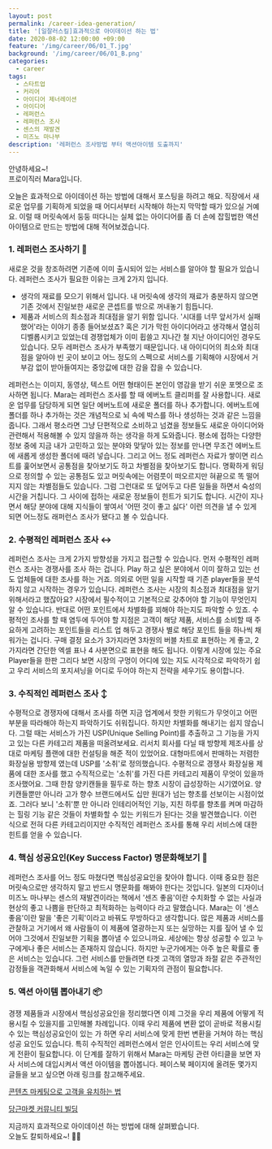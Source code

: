 ```yaml
---
layout: post
permalink: /career-idea-generation/
title: '[일잘러스킬]효과적으로 아이데이선 하는 법'
date: 2020-08-02 12:00:00 +09:00
feature: '/img/career/06/01_T.jpg'
background: '/img/career/06/01_B.png'
categories:
  - career
tags:
  - 스타트업
  - 커리어
  - 아이디어 제너레이션
  - 아이디어
  - 레퍼런스
  - 레퍼런스 조사
  - 센스의 재발견
  - 미즈노 마나부
description: '레퍼런스 조사방법 부터 액션아이템 도출까지'
---
```


안녕하세요~!<br>프로이직러 Mara입니다. 

오늘은 효과적으로 아이데이션 하는 방법에 대해서 포스팅을 하려고 해요. 직장에서 새로운 업무를 기획하게 되었을 때 어디서부터 시작해야 하는지 막막할 때가 있으실 거예요. 이럴 때 머릿속에서 둥둥 떠다니는 실체 없는 아이디어를 좀 더 손에 잡힐법한 액션 아이템으로 만드는 방법에 대해 적어보겠습니다. 

### 1. 레퍼런스 조사하기 📝

새로운 것을 창조하려면 기존에 이미 출시되어 있는 서비스를 알아야 할 필요가 있습니다. 
레퍼런스 조사가 필요한 이유는 크게 2가지 입니다.

- 생각의 재료를 모으기 위해서 입니다. 내 머릿속에 생각의 재료가 충분하지 않으면 기존 것에서 진일보한 새로운 콘셉트를 밖으로 꺼내놓기 힘듭니다. 
- 제품과 서비스의 최소점과 최대점을 알기 위함 입니다. '시대를 너무 앞서가서 실패했어'라는 이야기 종종 들어보셨죠? 혹은 기가 막힌 아이디어라고 생각해서 열심히 디벨롭시키고 있었는데 경쟁업체가 이미 휩쓸고 지나간 철 지난 아이디어인 경우도 있습니다. 모두 레퍼런스 조사가 부족했기 때문입니다. 내 아이디어의 최소와 최대점을 알아야 빈 곳이 보이고 어느 정도의 스펙으로 서비스를 기획해야 시장에서 거부감 없이 받아들여지는 중앙값에 대한 감을 잡을 수 있습니다. 

레퍼런스는 이미지, 동영상, 텍스트 어떤 형태이든 본인이 영감을 받기 쉬운 포멧으로 조사하면 됩니다. Mara는 레퍼런스 조사를 할 때 에버노트 클리퍼를 잘 사용합니다. 새로운 업무를 담당하게 되면 일단 에버노트에 새로운 폴더를 하나 추가합니다. 에버노트에 폴더를 하나 추가하는 것은 개념적으로 뇌 속에 박스를 하나 생성하는 것과 같은 느낌을 줍니다. 그래서 평소라면 그냥 단편적으로 소비하고 넘겼을 정보들도 새로운 아이디어와 관련해서 적용해볼 수 있지 않을까 하는 생각을 하게 도와줍니다. 평소에 접하는 다양한 정보 중에 지금 내가 고민하고 있는 분야와 맞닿아 있는 정보를 만나면 무조건 에버노트에 새롭게 생성한 폴더에 때려 넣습니다. 그리고 어느 정도 레퍼런스 자료가 쌓이면 리스트를 훑어보면서 공통점을 찾아보기도 하고 차별점을 찾아보기도 합니다. 명확하게 워딩으로 정의할 수 있는 공통점도 있고 머릿속에는 어렴풋이 떠오르지만 혀끝으로 똑 떨어지지 않는 차별점들도 있습니다. 그럼 그런대로 또 덮어두고 다른 일들을 하면서 숙성의 시간을 거칩니다. 그 사이에 접하는 새로운 정보들이 힌트가 되기도 합니다. 시간이 지나면서 해당 분야에 대해 지식들이 쌓여서 '어떤 것이 좋고 싫다' 이런 의견을 낼 수 있게 되면 어느정도 래퍼런스 조사가 됐다고 볼 수 있습니다. 

### 2. 수평적인 레퍼런스 조사 ↔️

레퍼런스 조사는 크게 2가지 방향성을 가지고 접근할 수 있습니다. 먼저 수평적인 레퍼런스 조사는 경쟁사를 조사 하는 겁니다. Play 하고 싶은 분야에서 이미 잘하고 있는 선도 업체들에 대한 조사를 하는 거죠. 의외로 어떤 일을 시작할 때 기존 player들을 분석하지 않고 시작하는 경우가 있습니다. 레퍼런스 조사는 시장의 최소점과 최대점을 알기 위해서라고 했잖아요? 시장에서 필수적이고 기본적으로 갖추어야 할 기능이 무엇인지 알 수 있습니다. 반대로 어떤 포인트에서 차별화를 꾀해야 하는지도 파악할 수 있죠. 수평적인 조사를 할 때 염두에 두어야 할 지점은 고객이 해당 제품, 서비스를 소비할 때 주요하게 고려하는 포인트들을 리스트 업 해두고 경쟁사 별로 해당 포인트 들을 하나씩 채워가는 겁니다. 구매 결정 요소가 3가지라면 3차원의 버블 차트로 표현하는 게 좋고, 2가지라면 간단한 엑셀 표나 4 사분면으로 표현을 해도 됩니다. 이렇게 시장에 있는 주요 Player들을 한판 그리다 보면 시장의 구멍이 어디에 있는 지도 시각적으로 파악하기 쉽고 우리 서비스의 포지셔닝을 어디로 두어야 하는지 전략을 세우기도 용이합니다. 

### 3. 수직적인 레퍼런스 조사 ↕️

수평적으로 경쟁자에 대해서 조사를 하면 지금 업계에서 핫한 키워드가 무엇이고 어떤 부분을 따라해야 하는지 파악하기도 쉬워집니다. 하지만 차별화를 해내기는 쉽지 않습니다. 그럴 때는 서비스가 가진 USP(Unique Selling Point)를 추출하고 그 기능을 가지고 있는 다른 카테고리 제품을 떠올려보세요. 리서치 회사를 다닐 때 방향제 제조사를 상대로 마케팅 플랜에 대한 컨설팅을 해준 적이 있었어요. 대형마트에서 판매하는 저렴한 화장실용 방향제 였는데 USP를 '소취'로 정의했습니다. 수평적으로 경쟁사 화장실용 제품에 대한 조사를 했고 수직적으로는 '소취'를 가진 다른 카테고리 제품이 무엇이 있을까 조사했어요. 그때 한참 양키캔들을 필두로 하는 향초 시장이 급성장하는 시기였어요. 양키캔들뿐만 아니라 고가 향수 브랜드에서도 십만 원대가 넘는 향초를 선보이는 시점이었죠. 그러다 보니 '소취'뿐 만 아니라 인테리어적인 기능, 지친 하루를 향초를 켜며 마감하는 힐링 기능 같은 것들이 차별화할 수 있는 키워드가 된다는 것을 발견했습니다. 이런 식으로 전혀 다른 카테고리이지만 수직적인 레퍼런스 조사를 통해 우리 서비스에 대한 힌트를 얻을 수 있습니다. 

### 4. 핵심 성공요인(Key Success Factor) 명문화해보기 🔑

레퍼런스 조사를 어느 정도 마쳤다면 핵심성공요인을 찾아야 합니다. 이때 중요한 점은 머릿속으로만 생각하지 말고 반드시 명문화를 해봐야 한다는 것입니다. 일본의 디자이너 미즈노 마나부는 센스의 재발견이라는 책에서 '센즈 좋음'이란 수치화할 수 없는 사실과 현상의 좋고 나쁨을 판단하고 최적화하는 능력이다 라고 말했습니다. Mara는 이 '센스 좋음'이란 말을 '좋은 기획'이라고 바꿔도 무방하다고 생각합니다. 많은 제품과 서비스를 관찰하고 거기에서 왜 사람들이 이 제품에 열광하는지 또는 실망하는 지를 짚어 낼 수 있어야 그것에서 진일보한 기획을 뽑아낼 수 있으니까요. 세상에는 항상 성공할 수 있고 누구에게나 좋은 서비스는 존재하지 않습니다. 하지만 누군가에게는 아주 높은 확률로 좋은 서비스는 있습니다. 그런 서비스를 만들려면 타겟 고객의 열망과 좌절 같은 주관적인 감정들을 객관화해서 서비스에 녹일 수 있는 기획자의 관점이 필요합니다.  

### 5. 액션 아이템 뽑아내기 📦

경쟁 제품들과 시장에서 핵심성공요인을 정리했다면 이제 그것을 우리 제품에 어떻게 적용시킬 수 있을지를 고민해볼 차례입니다. 이때 우리 제품에 변환 없이 곧바로 적용시킬 수 있는 핵심성공요인이 있는 가 하면 우리 서비스에 맞게 한번 변환을 거쳐야 하는 핵심 성공 요인도 있습니다. 특히 수직적인 레퍼런스에서 얻은 인사이트는 우리 서비스에 맞게 전환이 필요합니다. 이 단계를 잘하기 위해서 Mara는 마케팅 관련 아티클을 보면 자사 서비스에 대입시켜서 액션 아이템을 뽑아봅니다. 페이스북 페이지에 올려둔 몇가지 글들을 보고 싶으면 아래 링크를 참고해주세요. 

[콘텐츠 마케팅으로 고객을 유치하는 법](https://www.facebook.com/marakim1127/posts/144093393926251)

[당근마켓 커뮤니티 빌딩](https://www.facebook.com/marakim1127/posts/137206051281652) 

지금까지 효과적으로 아이데이션 하는 방법에 대해 살펴봤습니다. <br>
오늘도 칼퇴하세요~! 🙋‍♀️  